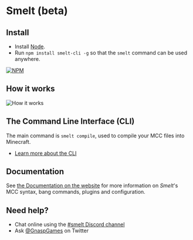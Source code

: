 Smelt (beta)
==================

Install
-------
* Install [Node](https://nodejs.org).
* Run `npm install smelt-cli -g` so that the `smelt` command can be used anywhere.

[![NPM](https://nodei.co/npm/smelt-cli.png?downloads=true)](https://nodei.co/npm/smelt-cli/)

How it works
------------

![How it works](./demo/smelt-demo.gif)


The Command Line Interface (CLI)
--------------------------------

The main command is `smelt compile`, used to compile your MCC files into Minecraft. 

* [Learn more about the CLI](http://smelt.gnasp.com/cli.html)


Documentation
------------

See [the Documentation on the website](http://smelt.gnasp.com/docs.html) for more information on *Smelt*'s MCC syntax, bang commands, plugins and configuration.

Need help?
----------

* Chat online using the [#smelt Discord channel](https://discord.gg/aDFs2pB)
* Ask [@GnaspGames](https://twitter.com/GnaspGames) on Twitter